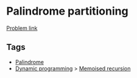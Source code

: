 # Palindrome partitioning

[Problem link](https://leetcode.com/problems/palindrome-partitioning)

## Tags

* [Palindrome](/README.md#Palindrome)
* [Dynamic programming](/README.md#Dynamic_programming) > [Memoised recursion](/README.md#Dynamic_programming-Memoised_recursion)
